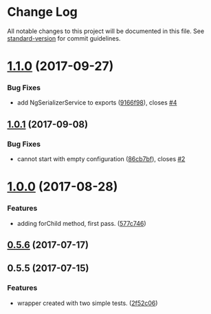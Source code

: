 # Change Log

All notable changes to this project will be documented in this file. See [standard-version](https://github.com/conventional-changelog/standard-version) for commit guidelines.

<a name="1.1.0"></a>
# [1.1.0](https://github.com/kaiu-lab/ng-serializer/compare/v1.0.1...v1.1.0) (2017-09-27)


### Bug Fixes

* add NgSerializerService to exports ([9166f98](https://github.com/kaiu-lab/ng-serializer/commit/9166f98)), closes [#4](https://github.com/kaiu-lab/ng-serializer/issues/4)



<a name="1.0.1"></a>
## [1.0.1](https://github.com/kaiu-io/ng-serializer/compare/v1.0.0...v1.0.1) (2017-09-08)


### Bug Fixes

* cannot start with empty configuration ([86cb7bf](https://github.com/kaiu-io/ng-serializer/commit/86cb7bf)), closes [#2](https://github.com/kaiu-io/ng-serializer/issues/2)



<a name="1.0.0"></a>
# [1.0.0](https://github.com/kaiu-io/ng-serializer/compare/v0.5.6...v1.0.0) (2017-08-28)


### Features

* adding forChild method, first pass. ([577c746](https://github.com/kaiu-io/ng-serializer/commit/577c746))



<a name="0.5.6"></a>
## [0.5.6](https://github.com/kaiu-lab/ng-serializer/compare/v0.5.5...v0.5.6) (2017-07-17)



<a name="0.5.5"></a>
## 0.5.5 (2017-07-15)


### Features

* wrapper created with two simple tests. ([2f52c06](https://github.com/kaiu-lab/ng-serializer/commit/2f52c06))
